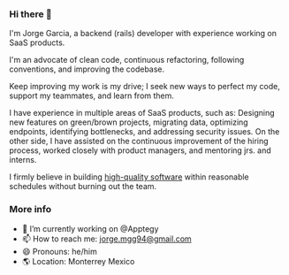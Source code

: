 ### Hi there 👋

I'm Jorge Garcia, a backend (rails) developer with experience working on SaaS products.

I'm an advocate of clean code, continuous refactoring, following conventions, and improving the codebase.

Keep improving my work is my drive;  I seek new ways to perfect my code, support my teammates, and learn from them.

I have experience in multiple areas of SaaS products, such as:
Designing new features on green/brown projects, migrating data, optimizing endpoints, identifying bottlenecks, and addressing security issues.
On the other side, I have assisted on the continuous improvement of the hiring process, worked closely with product managers, and mentoring jrs. and interns.

I firmly believe in building [high-quality software](https://martinfowler.com/articles/is-quality-worth-cost.html) within reasonable schedules without burning out the team.

### More info

- 🔭 I’m currently working on @Apptegy
- 📫 How to reach me: jorge.mgg94@gmail.com
- 😄 Pronouns: he/him
- 🌎 Location: Monterrey Mexico

<!--
**JorgeGarciaxyz/JorgeGarciaxyz** is a ✨ _special_ ✨ repository because its `README.md` (this file) appears on your GitHub profile.

Here are some ideas to get you started:

- 🔭 I’m currently working on ...
- 🌱 I’m currently learning ...
- 👯 I’m looking to collaborate on ...
- 🤔 I’m looking for help with ...
- 💬 Ask me about ...
- 📫 How to reach me: ...
- 😄 Pronouns: ...
- ⚡ Fun fact: ...
-->
